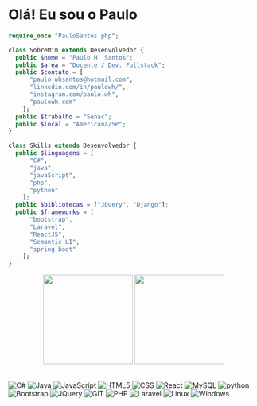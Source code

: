# Olá! Eu sou o Paulo

```php
require_once "PauloSantos.php";

class SobreMim extends Desenvolvedor {
  public $nome = "Paulo H. Santos";
  public $area = "Docente / Dev. Fullstack";
  public $contato = [
      "paulo.whsantos@hotmail.com",
      "linkedin.com/in/paulowh/",
      "instagram.com/paulo.wh",
      "paulowh.com"
    ];
  public $trabalho = "Senac";
  public $local = "Americana/SP";
}

class Skills extends Desenvolvedor {
  public $linguagens = [
      "C#",
      "java",
      "javaScript",
      "php",
      "python"
    ];
  public $bibliotecas = ["JQuery", "Django"];
  public $frameworks = [
      "bootstrap",
      "Laravel",
      "ReactJS",
      "Semantic UI",
      "spring boot"
    ];
}
```

<div align="center">
  <a href="https://github.com/paulowh"></a>
  <img height="180em" src="https://github-readme-stats.vercel.app/api?username=paulowh&show_icons=true&theme=algolia&include_all_commits=true&count_private=true"/>
  <img height="180em" src="https://github-readme-stats.vercel.app/api/top-langs/?username=paulowh&layout=compact&langs_count=7&theme=algolia"/>
</div>

<br>
<div style="display: inline_block">

  ![C#](https://img.shields.io/badge/-C%23-333333?style=flat&logo=C%2B%2B&logoColor=00599C)
  ![Java](https://img.shields.io/badge/-Java-333333?style=flat&logo=Java&logoColor=white)
  ![JavaScript](https://img.shields.io/badge/-JavaScript-333333?style=flat&logo=javascript)
  ![HTML5](https://img.shields.io/badge/-HTML5-333333?style=flat&logo=HTML5)
  ![CSS](https://img.shields.io/badge/-CSS-333333?style=flat&logo=CSS3&logoColor=1572B6)
  ![React](https://img.shields.io/badge/-React-333333?style=flat&logo=react)
  ![MySQL](https://img.shields.io/badge/-MySQL-333333?style=flat&logo=mysql)
  ![python](https://img.shields.io/badge/-Python-333333?style=flat&logo=python)
  ![Bootstrap](https://img.shields.io/badge/Bootstrap-333333?style=flat&logo=bootstrap)
  ![JQuery](https://img.shields.io/badge/jquery-333333?style=flat&logo=jquery)
  ![GIT](https://img.shields.io/badge/GIT-333333?style=flat&logo=git)
  ![PHP](https://img.shields.io/badge/PHP-333333?style=flat&logo=php)
  ![Laravel](https://img.shields.io/badge/Laravel-333333?style=flat&logo=Laravel)
  ![Linux](https://img.shields.io/badge/Linux-333333?style=flat&logo=Linux&logoColor=white)
  ![Windows](https://img.shields.io/badge/Windows-333333?style=flat&logo=Windows&logoColor=00599C)

</div>
